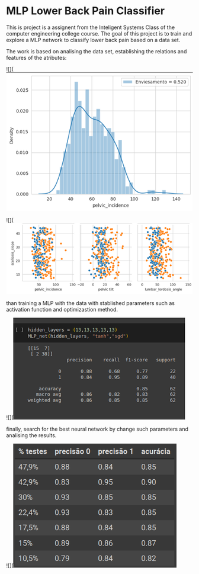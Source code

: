 # MLP Lower Back Pain Classifier 
This is project is a assignent from the Inteligent Systems Class of the computer engineering college course. The goal of this project is to train and explore a MLP network to classify lower back pain based on a data set.

The work is based on analising the data set, establishing the relations and features of the atributes:

![](![dist.png](https://github.com/gabriel-ferreira-da-silva/MLP-Lower-Back-classifier/blob/main/images/dist.png?raw=true)



![](![pair.png](https://github.com/gabriel-ferreira-da-silva/MLP-Lower-Back-classifier/blob/main/images/pair.png?raw=true)

than training a MLP with the data with stablished parameters such as activation function and optimizastion method.

![](![train.png](https://github.com/gabriel-ferreira-da-silva/MLP-Lower-Back-classifier/blob/main/images/train.png?raw=true)

finally, search for the best neural network by change such parameters and analising the results.

![](![an.png](https://github.com/gabriel-ferreira-da-silva/MLP-Lower-Back-classifier/blob/main/images/an.png?raw=true)
